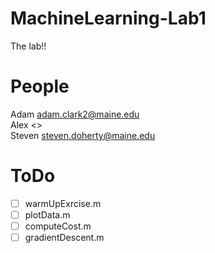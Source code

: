 # MachineLearning-Lab1
The lab!!

# People
Adam <adam.clark2@maine.edu>  
Alex <>  
Steven <steven.doherty@maine.edu>  

# ToDo
- [ ] warmUpExrcise.m
- [ ] plotData.m
- [ ] computeCost.m
- [ ] gradientDescent.m
